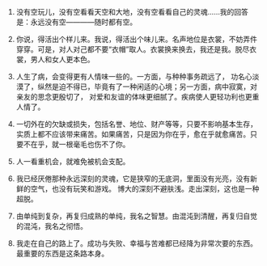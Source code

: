 1. 没有空玩儿，没有空看看天空和大地，没有空看看自己的灵魂……我的回答是：永远没有空————随时都有空。

2. 你说，得活出个样儿来。我说，得活出个味儿来。名声地位是衣裳，不妨弄件穿穿。可是，对人对己都不要“衣帽”取人。衣裳换来换去，我还是我。脱尽衣裳，男人和女人更本色。

3. 人生了病，会变得更有人情味一些的。一方面，与种种事务疏远了， 功名心淡漠了，纵然是迫不得已，毕竟有了一种闲适的心境；另一方面，病中寂寞，对亲友的思念更殷切了， 对爱和友谊的体味更细腻了。疾病使人更轻功利也更重人情了。

4. 一切外在的欠缺或损失，包括名誉、地位、财产等等，只要不影响基本生存，实质上都不应该带来痛苦。如果痛苦，只是因为你在乎，愈在乎就愈痛苦。只要不在乎，就一根毫毛也伤不了你。

5. 人一看重机会，就难免被机会支配。

6. 我已经厌倦那种永远深刻的灵魂，它是狭窄的无底洞，里面没有光亮，没有新鲜的空气，也没有玩笑和游戏。
   博大的深刻不避肤浅。走出深刻，这也是一种超脱。

7. 由单纯到复杂，再复归成熟的单纯，我名之智慧。由混沌到清醒，再复归自觉的混沌，我名之彻悟。

8. 我走在自己的路上了。成功与失败、幸福与苦难都已经降为非常次要的东西。最重要的东西是这条路本身。
